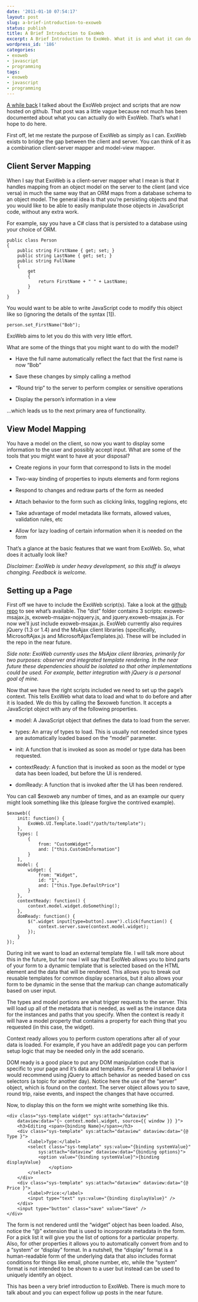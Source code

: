 ```yaml
---
date: '2011-01-10 07:54:17'
layout: post
slug: a-brief-introduction-to-exoweb
status: publish
title: A Brief Introduction to ExoWeb
excerpt: A Brief Introduction to ExoWeb. What it is and what it can do.
wordpress_id: '186'
categories:
- exoweb
- javascript
- programming
tags:
- exoweb
- javascript
- programming
---
```




[A while back](/blog/exo-suite-and-client-scripts-on-github) I talked about the ExoWeb project and scripts that are now hosted on github.  That post was a little vague because not much has been documented about what you can actually do with ExoWeb.  That’s what I hope to do here.

First off, let me restate the purpose of ExoWeb as simply as I can.  ExoWeb exists to bridge the gap between the client and server.  You can think of it as a combination client-server mapper and model-view mapper.


## Client Server Mapping


When I say that ExoWeb is a client-server mapper what I mean is that it handles mapping from an object model on the server to the client (and vice versa) in much the same way that an ORM maps from a database schema to an object model.  The general idea is that you’re persisting objects and that you would like to be able to easily manipulate those objects in JavaScript code, without any extra work.

For example, say you have a C# class that is persisted to a database using your choice of ORM.







    
	public class Person
	{
		public string FirstName { get; set; }
		public string LastName { get; set; }
		public string FullName
		{
			get
			{
				return FirstName + " " + LastName;
			}
		}
	}








You would want to be able to write JavaScript code to modify this object like so (ignoring the details of the syntax [1]).







    
    person.set_FirstName("Bob");








ExoWeb aims to let you do this with very little effort.

What are some of the things that you might want to do with the model?



	
  * Have the full name automatically reflect the fact that the first name is now “Bob”

	
  * Save these changes by simply calling a method

	
  * “Round trip” to the server to perform complex or sensitive operations

	
  * Display the person’s information in a view


…which leads us to the next primary area of functionality.


## View Model Mapping


You have a model on the client, so now you want to display some information to the user and possibly accept input.  What are some of the tools that you might want to have at your disposal?



	
  * Create regions in your form that correspond to lists in the model

	
  * Two-way binding of properties to inputs elements and form regions

	
  * Respond to changes and redraw parts of the form as needed

	
  * Attach behavior to the form such as clicking links, toggling regions, etc

	
  * Take advantage of model metadata like formats, allowed values, validation rules, etc

	
  * Allow for lazy loading of certain information when it is needed on the form


That’s a glance at the basic features that we want from ExoWeb.  So, what does it actually look like?

_Disclaimer:  ExoWeb is under heavy development, so this stuff is always changing.  Feedback is welcome._


## Setting up a Page


First off we have to include the ExoWeb script(s).  Take a look at the [github repo](http://github.com/mattheyan/exoweb) to see what’s available.  The “dist” folder contains 3 scripts: exoweb-msajax.js, exoweb-msajax-nojquery.js, and jquery.exoweb-msajax.js.  For now we’ll just include exoweb-msajax.js.  ExoWeb currently also requires jQuery (1.3 or 1.4) and the MsAjax client libraries (specifically, MicrosoftAjax.js and MicrosoftAjaxTemplates.js).  These will be included in the repo in the near future.

_Side note:  ExoWeb currently uses the MsAjax client libraries, primarily for two purposes: observer and integrated template rendering.  In the near future these dependencies should be isolated so that other implementations could be used.  For example, better integration with jQuery is a personal goal of mine._

Now that we have the right scripts included we need to set up the page’s context.  This tells ExoWeb what data to load and what to do before and after it is loaded.  We do this by calling the $exoweb function.  It accepts a JavaScript object with any of the following properties.



	
  * model: A JavaScript object that defines the data to load from the server.

	
  * types: An array of types to load.  This is usually not needed since types are automatically loaded based on the “model” parameter.

	
  * init:  A function that is invoked as soon as model or type data has been requested.

	
  * contextReady: A function that is invoked as soon as the model or type data has been loaded, but before the UI is rendered.

	
  * domReady: A function that is invoked after the UI has been rendered.


You can call $exoweb any number of times, and as an example our query might look something like this (please forgive the contrived example).







    
    $exoweb({
		init: function() {
			ExoWeb.UI.Template.load("/path/to/template");
		},
		types: [
			{
				from: "CustomWidget",
				and: ["this.CustomInformation"]
			}
		],
		model: {
			widget: {
				from: "Widget",
				id: "1",
				and: ["this.Type.DefaultPrice"]
			}
		},
		contextReady: function() {
			context.model.widget.doSomething();
		},
		domReady: function() {
			$(".widget input[type=button].save").click(function() {
				context.server.save(context.model.widget);
			});
		}
	});








During init we want to load an external template file.  I will talk more about this in the future, but for now I will say that ExoWeb allows you to bind parts of your form to a dynamic template that is selected based on the HTML element and the data that will be rendered.  This allows you to break out reusable templates for common display scenarios, but it also allows your form to be dynamic in the sense that the markup can change automatically based on user input.

The types and model portions are what trigger requests to the server.  This will load up all of the metadata that is needed, as well as the instance data for the instances and paths that you specify.  When the context is ready it will have a model property that contains a property for each thing that you requested (in this case, the widget).

Context ready allows you to perform custom operations after all of your data is loaded.  For example, if you have an add/edit page you can perform setup logic that may be needed only in the add scenario.

DOM ready is a good place to put any DOM manipulation code that is specific to your page and it’s data and templates.  For general UI behavior I would recommend using jQuery to attach behavior as needed based on css selectors (a topic for another day).  Notice here the use of the “server” object, which is found on the context.  The server object allows you to save, round trip, raise events, and inspect the changes that have occurred.

Now, to display this on the form we might write something like this.







    
	<div class="sys-template widget" sys:attach="dataview"
		dataview:data="{~ context.model.widget, source={{ window }} }">
		<h3>Editing <span>{binding Name}</span></h3>
		<div class="sys-template" sys:attach="dataview" dataview:data="{@ Type }">
			<label>Type:</label>
			<select class="sys-template" sys:value="{binding systemValue}"
				sys:attach="dataview" dataview:data="{binding options}">
				<option value="{binding systemValue}">{binding displayValue}
					</option>
			</select>
		</div>
		<div class="sys-template" sys:attach="dataview" dataview:data="{@ Price }">
			<label>Price:</label>
			<input type="text" sys:value="{binding displayValue}" />
		</div>
		<input type="button" class="save" value="Save" />
	</div>








The form is not rendered until the “widget” object has been loaded.  Also, notice the “@” extension that is used to incorporate metadata in the form.  For a pick list it will give you the list of options for a particular property.  Also, for other properties it allows you to automatically convert from and to a “system” or “display” format.  In a nutshell, the “display” format is a human-readable form of the underlying data that also includes format conditions for things like email, phone number, etc, while the “system” format is not intended to be shown to a user but instead can be used to uniquely identify an object.

This has been a very brief introduction to ExoWeb.  There is much more to talk about and you can expect follow up posts in the near future.


